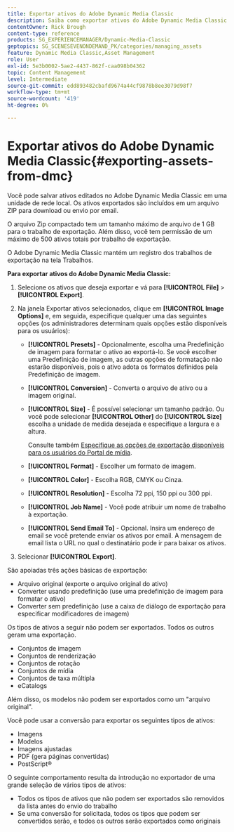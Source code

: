 ```yaml
---
title: Exportar ativos do Adobe Dynamic Media Classic
description: Saiba como exportar ativos do Adobe Dynamic Media Classic.
contentOwner: Rick Brough
content-type: reference
products: SG_EXPERIENCEMANAGER/Dynamic-Media-Classic
geptopics: SG_SCENESEVENONDEMAND_PK/categories/managing_assets
feature: Dynamic Media Classic,Asset Management
role: User
exl-id: 5e3b0002-5ae2-4437-862f-caa098b04362
topic: Content Management
level: Intermediate
source-git-commit: edd893482cbafd9674a44cf9878b8ee3079d98f7
workflow-type: tm+mt
source-wordcount: '419'
ht-degree: 0%

---
```


# Exportar ativos do Adobe Dynamic Media Classic{#exporting-assets-from-dmc}

Você pode salvar ativos editados no Adobe Dynamic Media Classic em uma unidade de rede local. Os ativos exportados são incluídos em um arquivo ZIP para download ou envio por email.

O arquivo Zip compactado tem um tamanho máximo de arquivo de 1 GB para o trabalho de exportação. Além disso, você tem permissão de um máximo de 500 ativos totais por trabalho de exportação.

O Adobe Dynamic Media Classic mantém um registro dos trabalhos de exportação na tela Trabalhos.

**Para exportar ativos do Adobe Dynamic Media Classic:**

1. Selecione os ativos que deseja exportar e vá para **[!UICONTROL File]** > **[!UICONTROL Export]**.
1. Na janela Exportar ativos selecionados, clique em **[!UICONTROL Image Options]** e, em seguida, especifique qualquer uma das seguintes opções (os administradores determinam quais opções estão disponíveis para os usuários):

   * **[!UICONTROL Presets]** - Opcionalmente, escolha uma Predefinição de imagem para formatar o ativo ao exportá-lo. Se você escolher uma Predefinição de imagem, as outras opções de formatação não estarão disponíveis, pois o ativo adota os formatos definidos pela Predefinição de imagem.

   * **[!UICONTROL Conversion]** - Converta o arquivo de ativo ou a imagem original.

   * **[!UICONTROL Size]** - É possível selecionar um tamanho padrão. Ou você pode selecionar **[!UICONTROL Other]** do **[!UICONTROL Size]** escolha a unidade de medida desejada e especifique a largura e a altura.

     Consulte também [Especifique as opções de exportação disponíveis para os usuários do Portal de mídia](specifying-export-options-available-media.md#specifying_export_options_available_to_media_portal_users).

   * **[!UICONTROL Format]** - Escolher um formato de imagem.

   * **[!UICONTROL Color]** - Escolha RGB, CMYK ou Cinza.

   * **[!UICONTROL Resolution]** - Escolha 72 ppi, 150 ppi ou 300 ppi.

   * **[!UICONTROL Job Name]** - Você pode atribuir um nome de trabalho à exportação.

   * **[!UICONTROL Send Email To]** - Opcional. Insira um endereço de email se você pretende enviar os ativos por email. A mensagem de email lista o URL no qual o destinatário pode ir para baixar os ativos.

1. Selecionar **[!UICONTROL Export]**.

São apoiadas três ações básicas de exportação:

* Arquivo original (exporte o arquivo original do ativo)
* Converter usando predefinição (use uma predefinição de imagem para formatar o ativo)
* Converter sem predefinição (use a caixa de diálogo de exportação para especificar modificadores de imagem)

Os tipos de ativos a seguir não podem ser exportados. Todos os outros geram uma exportação.

* Conjuntos de imagem
* Conjuntos de renderização
* Conjuntos de rotação
* Conjuntos de mídia
* Conjuntos de taxa múltipla
* eCatalogs

Além disso, os modelos não podem ser exportados como um &quot;arquivo original&quot;.

Você pode usar a conversão para exportar os seguintes tipos de ativos:

* Imagens
* Modelos
* Imagens ajustadas
* PDF (gera páginas convertidas)
* PostScript®

O seguinte comportamento resulta da introdução no exportador de uma grande seleção de vários tipos de ativos:

* Todos os tipos de ativos que não podem ser exportados são removidos da lista antes do envio do trabalho
* Se uma conversão for solicitada, todos os tipos que podem ser convertidos serão, e todos os outros serão exportados como originais
